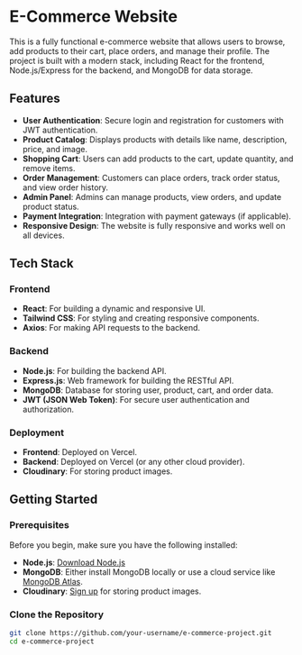 # E-Commerce Website

This is a fully functional e-commerce website that allows users to browse, add products to their cart, place orders, and manage their profile. The project is built with a modern stack, including React for the frontend, Node.js/Express for the backend, and MongoDB for data storage.

## Features

- **User Authentication**: Secure login and registration for customers with JWT authentication.
- **Product Catalog**: Displays products with details like name, description, price, and image.
- **Shopping Cart**: Users can add products to the cart, update quantity, and remove items.
- **Order Management**: Customers can place orders, track order status, and view order history.
- **Admin Panel**: Admins can manage products, view orders, and update product status.
- **Payment Integration**: Integration with payment gateways (if applicable).
- **Responsive Design**: The website is fully responsive and works well on all devices.

## Tech Stack

### Frontend
- **React**: For building a dynamic and responsive UI.
- **Tailwind CSS**: For styling and creating responsive components.
- **Axios**: For making API requests to the backend.

### Backend
- **Node.js**: For building the backend API.
- **Express.js**: Web framework for building the RESTful API.
- **MongoDB**: Database for storing user, product, cart, and order data.
- **JWT (JSON Web Token)**: For secure user authentication and authorization.

### Deployment
- **Frontend**: Deployed on Vercel.
- **Backend**: Deployed on Vercel (or any other cloud provider).
- **Cloudinary**: For storing product images.

## Getting Started

### Prerequisites

Before you begin, make sure you have the following installed:

- **Node.js**: [Download Node.js](https://nodejs.org/)
- **MongoDB**: Either install MongoDB locally or use a cloud service like [MongoDB Atlas](https://www.mongodb.com/cloud/atlas).
- **Cloudinary**: [Sign up](https://cloudinary.com/) for storing product images.

### Clone the Repository

```bash
git clone https://github.com/your-username/e-commerce-project.git
cd e-commerce-project
```



